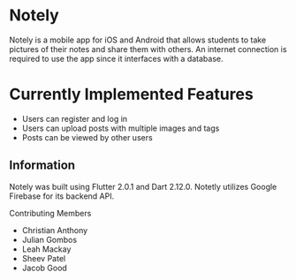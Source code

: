 # Notely

Notely is a mobile app for iOS and Android that allows students to take pictures of their notes and share them with others. An internet connection is required to use the app since it interfaces with a database.

# Currently Implemented Features
* Users can register and log in
* Users can upload posts with multiple images and tags
* Posts can be viewed by other users

## Information

Notely was built using Flutter 2.0.1 and Dart 2.12.0.
Notetly utilizes Google Firebase for its backend API.

Contributing Members
- Christian Anthony
- Julian Gombos
- Leah Mackay
- Sheev Patel
- Jacob Good

